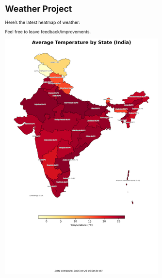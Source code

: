 # Weather Project

Here’s the latest heatmap of weather:

Feel free to leave feedback/improvements.

![India Heatmap](docs/assets/india_heatmap.png?v=D1E0CC)
